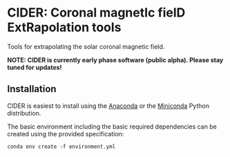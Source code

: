 CIDER: Coronal magnetIc fielD ExtRapolation tools
=================================================

Tools for extrapolating the solar coronal magnetic field.

**NOTE: CIDER is currently early phase software (public alpha). Please stay tuned for updates!**


Installation
------------

CIDER is easiest to install using the [Anaconda](https://www.anaconda.com/) or
the [Miniconda](https://conda.io/miniconda.html) Python distribution.

The basic environment including the basic required dependencies can be created using 
the provided specification:

    conda env create -f environment.yml
